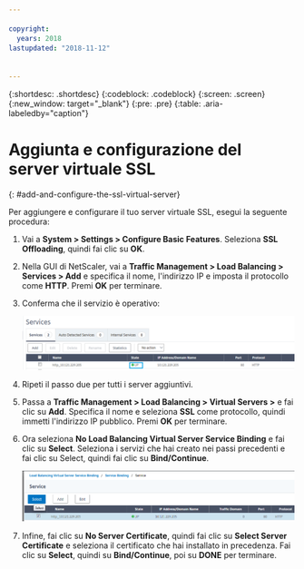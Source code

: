```yaml
---

copyright:
  years: 2018
lastupdated: "2018-11-12"


---
```


{:shortdesc: .shortdesc}
{:codeblock: .codeblock}
{:screen: .screen}
{:new_window: target="_blank"}
{:pre: .pre}
{:table: .aria-labeledby="caption"}

# Aggiunta e configurazione del server virtuale SSL
{: #add-and-configure-the-ssl-virtual-server}

Per aggiungere e configurare il tuo server virtuale SSL, esegui la seguente procedura:

1. Vai a **System > Settings > Configure Basic Features**. Seleziona **SSL Offloading**, quindi fai clic su **OK**.
2. Nella GUI di NetScaler, vai a **Traffic Management > Load Balancing > Services > Add** e specifica il nome, l'indirizzo IP e imposta il protocollo come **HTTP**. Premi **OK** per terminare.
3. Conferma che il servizio è operativo:

	<img src="images/15-confirm-service.png" alt="immagine" style="width: 700px;"/>

4. Ripeti il passo due per tutti i server aggiuntivi.
5. Passa a **Traffic Management > Load Balancing > Virtual Servers >** e fai clic su **Add**. Specifica il nome e seleziona **SSL** come protocollo, quindi immetti l'indirizzo IP pubblico. Premi **OK** per terminare.
6. Ora seleziona **No Load Balancing Virtual Server Service Binding** e fai clic su **Select**. Seleziona i servizi che hai creato nei passi precedenti e fai clic su Select, quindi fai clic su **Bind/Continue**.

	<img src="images/18-bind-service.png" alt="immagine" style="width: 700px;"/>

7. Infine, fai clic su **No Server Certificate**, quindi fai clic su **Select Server Certificate** e seleziona il certificato che hai installato in precedenza. Fai clic su **Select**, quindi su **Bind/Continue**, poi su **DONE** per terminare.
